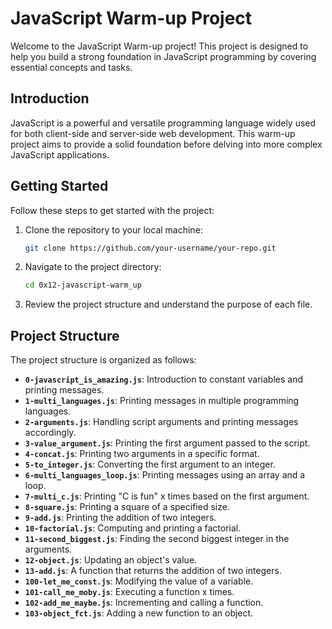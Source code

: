# JavaScript Warm-up Project

Welcome to the JavaScript Warm-up project! This project is designed to help you build a strong foundation in JavaScript programming by covering essential concepts and tasks.

## Introduction

JavaScript is a powerful and versatile programming language widely used for both client-side and server-side web development. This warm-up project aims to provide a solid foundation before delving into more complex JavaScript applications.

## Getting Started

Follow these steps to get started with the project:

1. Clone the repository to your local machine:

    ```bash
    git clone https://github.com/your-username/your-repo.git
    ```

2. Navigate to the project directory:

    ```bash
    cd 0x12-javascript-warm_up
    ```

3. Review the project structure and understand the purpose of each file.

## Project Structure

The project structure is organized as follows:

- **`0-javascript_is_amazing.js`**: Introduction to constant variables and printing messages.
- **`1-multi_languages.js`**: Printing messages in multiple programming languages.
- **`2-arguments.js`**: Handling script arguments and printing messages accordingly.
- **`3-value_argument.js`**: Printing the first argument passed to the script.
- **`4-concat.js`**: Printing two arguments in a specific format.
- **`5-to_integer.js`**: Converting the first argument to an integer.
- **`6-multi_languages_loop.js`**: Printing messages using an array and a loop.
- **`7-multi_c.js`**: Printing "C is fun" x times based on the first argument.
- **`8-square.js`**: Printing a square of a specified size.
- **`9-add.js`**: Printing the addition of two integers.
- **`10-factorial.js`**: Computing and printing a factorial.
- **`11-second_biggest.js`**: Finding the second biggest integer in the arguments.
- **`12-object.js`**: Updating an object's value.
- **`13-add.js`**: A function that returns the addition of two integers.
- **`100-let_me_const.js`**: Modifying the value of a variable.
- **`101-call_me_moby.js`**: Executing a function x times.
- **`102-add_me_maybe.js`**: Incrementing and calling a function.
- **`103-object_fct.js`**: Adding a new function to an object.

